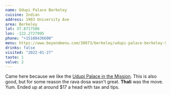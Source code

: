 ```yaml
---
name: Udupi Palace Berkeley
cuisine: Indian
address: 1903 University Ave
area: Berkeley
lat: 37.8717586
lon: -122.2727995
phone: "+15108436600"
menu: https://www.beyondmenu.com/30973/berkeley/udupi-palace-berkeley-94704.aspx?utm_mode=light
drinks: false
visited: "2022-01-27"
taste: 1
value: 2
---
```


Came here because we like the [Udupi Palace in the Mission](/places/udupi-palace). This is also good, but for some reason the rava dosa  wasn't great. **Thali** was the move. Yum. Ended up at around $17 a head with tax and tips.
